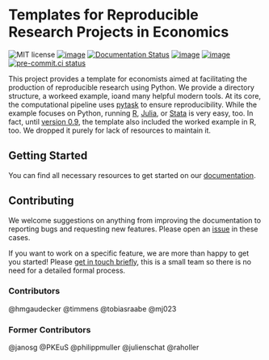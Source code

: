 # Templates for Reproducible Research Projects in Economics

![MIT license](https://img.shields.io/github/license/OpenSourceEconomics/econ-project-templates)
[![image](https://zenodo.org/badge/14557543.svg)](https://zenodo.org/badge/latestdoi/14557543)
[![Documentation Status](https://readthedocs.org/projects/econ-project-templates/badge/?version=stable)](https://econ-project-templates.readthedocs.io/en/stable/)
[![image](https://github.com/OpenSourceEconomics/econ-project-templates/actions/workflows/main.yml/badge.svg)](https://github.com/OpenSourceEconomics/econ-project-templates/actions/workflows/main.yml)
[![image](https://codecov.io/gh/OpenSourceEconomics/econ-project-templates/branch/main/graph/badge.svg)](https://codecov.io/gh/OpenSourceEconomics/econ-project-templates)
[![pre-commit.ci status](https://results.pre-commit.ci/badge/github/OpenSourceEconomics/econ-project-templates/main.svg)](https://results.pre-commit.ci/latest/github/OpenSourceEconomics/econ-project-templates/main)

This project provides a template for economists aimed at facilitating the production of
reproducible research using Python. We provide a directory structure, a workeed example,
ioand many helpful modern tools. At its core, the computational pipeline uses
[pytask](https://pytask-dev.readthedocs.io/en/stable/index.html) to ensure
reproducibility. While the example focuses on Python, running
[R](https://github.com/pytask-dev/pytask-r),
[Julia](https://github.com/pytask-dev/pytask-julia), or
[Stata](https://github.com/pytask-dev/pytask-stata) is very easy, too. In fact, until
[version 0.9](https://econ-project-templates.readthedocs.io/en/v0.9.0/), the template
also included the worked example in R, too. We dropped it purely for lack of resources
to maintain it.

## Getting Started

You can find all necessary resources to get started on our
[documentation](https://econ-project-templates.readthedocs.io/en/stable/).

## Contributing

We welcome suggestions on anything from improving the documentation to reporting bugs
and requesting new features. Please open an
[issue](https://github.com/OpenSourceEconomics/econ-project-templates/issues) in these
cases.

If you want to work on a specific feature, we are more than happy to get you started!
Please [get in touch briefly](https://www.wiwi.uni-bonn.de/gaudecker), this is a small
team so there is no need for a detailed formal process.

### Contributors

@hmgaudecker @timmens @tobiasraabe @mj023

### Former Contributors

@janosg @PKEuS @philippmuller @julienschat @raholler

